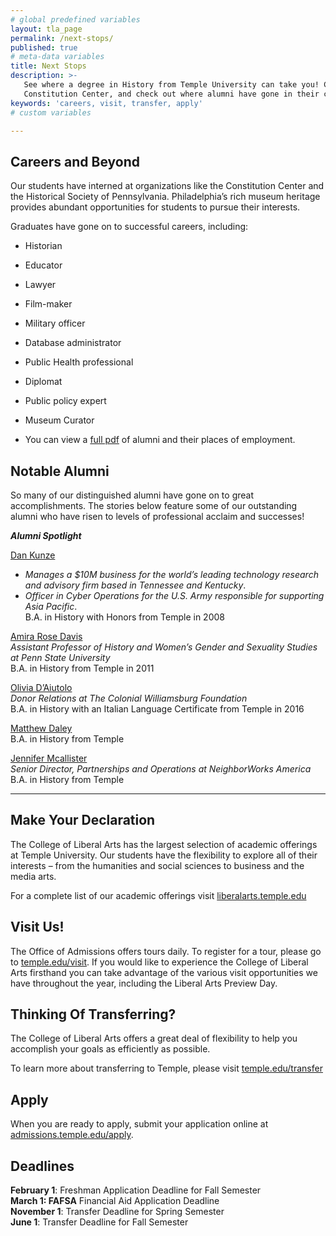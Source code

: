 ```yaml
---
# global predefined variables
layout: tla_page
permalink: /next-stops/
published: true
# meta-data variables
title: Next Stops
description: >-
   See where a degree in History from Temple University can take you! Consider interning at organizations such as the 
   Constitution Center, and check out where alumni have gone in their careers. Visit us, view your transfer options, and apply!
keywords: 'careers, visit, transfer, apply'
# custom variables

---
```

## Careers and Beyond
Our students have interned at organizations like the Constitution Center and the Historical Society of Pennsylvania. Philadelphia’s rich museum heritage provides abundant opportunities for students to pursue
their interests.

Graduates have gone on to successful careers, including:

- Historian
- Educator
- Lawyer
- Film-maker
- Military officer
- Database administrator
- Public Health professional
- Diplomat
- Public policy expert
- Museum Curator

- You can view a [full pdf](https://liberalarts.temple.edu/sites/liberalarts/files/TEMPLE%20HISTORY%20PH.pdf) of alumni and their places of employment.

## Notable Alumni
So many of our distinguished alumni have gone on to great accomplishments. The stories below feature some of our outstanding alumni who have risen to levels of professional acclaim and successes! 

**_Alumni Spotlight_**

[Dan Kunze](https://liberalarts.temple.edu/news/meet-alumnus-dan-kunze)<br/> 
- _Manages a $10M business for the world’s leading technology research and advisory firm based in Tennessee and Kentucky_.<br/>  
- _Officer in Cyber Operations for the U.S. Army responsible for supporting Asia Pacific_.<br/> 
  B.A. in History with Honors from Temple in 2008<br/> 
  
[Amira Rose Davis](https://liberalarts.temple.edu/news/alumni-spotlight-amira-rose-davis)<br/> 
  _Assistant Professor of History and Women’s Gender and Sexuality Studies at Penn State University_<br/> 
  B.A. in History from Temple in 2011<br/> 
  
[Olivia D’Aiutolo](https://liberalarts.temple.edu/news/alumni-spotlight-olivia-d-aiutolo)<br/> 
  _Donor Relations at The Colonial Williamsburg Foundation_<br/> 
  B.A. in History with an Italian Language Certificate from Temple in 2016<br/> 

[Matthew Daley](https://liberalarts.temple.edu/news/alumni-spotlight-matthew-daley-writer-lantern-city-comic-book-series-and-upcoming-not-so-secret)<br/> 
  B.A. in History from Temple<br/> 
  
[Jennifer Mcallister](https://liberalarts.temple.edu/news/alumni-spotlight-jennifer-mcallister)<br/> 
  _Senior Director, Partnerships and Operations at NeighborWorks America_<br/>
  B.A. in History from Temple<br/>
 
___ 
  
## Make Your Declaration
The College of Liberal Arts has the largest selection of academic offerings at Temple University. Our students have the flexibility to explore all of their interests – from the humanities and social sciences to business and the media arts.

For a complete list of our academic offerings visit [liberalarts.temple.edu](https://liberalarts.temple.edu/)

## Visit Us!
The Office of Admissions offers tours daily. To register for a tour, please go to [temple.edu/visit](https://admissions.temple.edu/visit?utm_source=print&utm_medium=typedurl&utm_content=viewbook+visit&utm_campaign=admissions2013). If you would like to experience the College of Liberal Arts firsthand you can take advantage of the various visit opportunities we have throughout the year, including the Liberal Arts Preview Day.

## Thinking Of Transferring?
The College of Liberal Arts offers a great deal of flexibility to help you accomplish your goals as efficiently as possible.

To learn more about transferring to Temple, please visit [temple.edu/transfer](https://admissions.temple.edu/visit/transfer-tuesday)

## Apply
When you are ready to apply, submit your application online at [admissions.temple.edu/apply](http://admissions.temple.edu/apply).

## Deadlines
**February 1**: Freshman Application Deadline for Fall Semester<br>
**March 1: FAFSA** Financial Aid Application Deadline<br>
**November 1**: Transfer Deadline for Spring Semester<br>
**June 1**: Transfer Deadline for Fall Semester<br>
